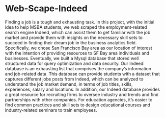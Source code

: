 # Web-Scape-Indeed
Finding a job is a tough and exhausting task. In this project, with the initial idea to help MSBA students, we web scraped the employment-related search engine Indeed, which can assist them to get familiar with the job market and provide them with insights on the necessary skill sets to succeed in finding their dream job in the business analytics field. Specifically, we chose San Francisco Bay area as our location of interest with the intention of providing resources to SF Bay area individuals and businesses. Eventually, we built a Mysql database that stored well structured data for query optimization and data security. Our Indeed database is an exhausting list that comprises the company’s information and job-related data. This database can provide students with a dataset that captures different jobs posts from Indeed, which can be analyzed to understand the job market demand, in terms of job titles, skills, experiences, salary and locations. In addition, our Indeed database provides a great resource for recruiting firms to oversee industry and trends and find partnerships with other companies. For education agencies, it’s easier to find common practices and skill sets to design educational courses and industry-related seminars to train employees.
